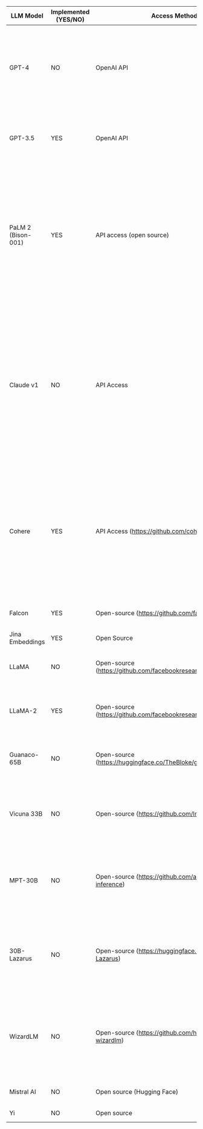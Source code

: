 | LLM Model          | Implemented (YES/NO) | Access Method                                  | Access Link                                                      | Provider                                 | Model Size       | Brief Info Link                                                   | Free/Paid sub          | Note                                                                                                                                                                                                                                                                                                                                                                                                                                                                                                                                                 |
|--------------------|-----------------------|------------------------------------------------|-------------------------------------------------------------------|------------------------------------------|-------------------|-------------------------------------------------------------------|------------------------|--------------------------------------------------------------------------------------------------------------------------------------------------------------------------------------------------------------------------------------------------------------------------------------------------------------------------------------------------------------------------------------------------------------------------------------------------------------------------------------|
| GPT-4              | NO                    | OpenAI API                                     | [https://openai.com/gpt-4](https://openai.com/gpt-4)               | OpenAI                                   | 100T              | [https://openai.com/research/gpt-4](https://openai.com/research/gpt-4)                                                           | Paid Subscription      | Subscribe to ChatGPT Plus. ChatGPT Plus is a paid subscription service that gives users access to GPT-4 with a usage cap.                                                                                                                                                                                                                                                                                                                                                                                                                             |
| GPT-3.5            | YES                   | OpenAI API                                     | [https://chat.openai.com/](https://chat.openai.com/)               | OpenAI                                   | 175B              | [https://openai.com/blog/gpt-3-5-turbo-fine-tuning-and-api-updates](https://openai.com/blog/gpt-3-5-turbo-fine-tuning-and-api-updates) | Free                   | Its ability to generate realistic and creative text, available for free through OpenAI web.                                                                                                                                                                                                                                                                                                                                                                                                                                                          |
| PaLM 2 (Bison-001) | YES                   | API access (open source)                       | [https://bard.google.com/chat?hl=en_GB](https://bard.google.com/chat?hl=en_GB) | Google AI                                | 540B              | [https://blog.google/technology/ai/try-bard/](https://blog.google/technology/ai/try-bard/)                                      | Free                   | We can use Bard AI through Google Cloud Vertex AI API. Several tools and platforms are being developed to integrate with Bard AI, offering access to its capabilities without requiring direct API access.                                                                                                                                                                                                                                                                                                                                         |
| Claude v1          | NO                    | API Access                                     | [https://www.anthropic.com/earlyaccess](https://www.anthropic.com/earlyaccess) | Anthropic AI                            | 1.3T              | [https://www.anthropic.com/index/introducing-claude](https://www.anthropic.com/index/introducing-claude)                       | Paid Subscription      | Two versions of Claude today: Claude and Claude Instant. Claude is a state-of-the-art high-performance model, while Claude Instant is a lighter, less expensive, and much faster option. PAY-AS-YOU-GO PRICING, both paid subscription                                                                                                                                                                                                                                                                                                                 |
| Cohere             | YES                   | API Access (https://github.com/cohere-ai)      | [https://dashboard.cohere.com/welcome/register](https://dashboard.cohere.com/welcome/register) | Cohere                                  | 100B              | [https://cohere.com/](https://cohere.com/)                                                                                     | Paid Subscription      | We can sign up for a free trial on their website. Once signed up, we will be given access to their API, and we can start using Cohere to generate text, translate languages, and answer our questions.                                                                                                                                                                                                                                                                                 |
| Falcon             | YES                   | Open-source (https://github.com/falconry/falcon) | [https://huggingface.co/spaces/tiiuae/falcon-180b-demo](https://huggingface.co/spaces/tiiuae/falcon-180b-demo) | Technology Innovation Institute (TII), UAE | 40B               | [https://falcons.ai/](https://falcons.ai/)                                                                                     | Free                   | Open-sourced with Apache 2.0 license                                                                                                                                                                                                                                                                                                                                                                                                                                                                                                                   |
| Jina Embeddings   | YES                   | Open Source                                    | [https://jina.ai/](https://jina.ai/)                              | Jina                                     | 137M              | [https://jina.ai/](https://jina.ai/)                                                                                          | Free                   | NA                                                                                                                                                                                                                                                                                                                                                                                                                                                                                                                                                      |
| LLaMA             | NO                    | Open-source (https://github.com/facebookresearch/llama) | [https://docs.google.com/forms/d/e/1FAIpQLSfqNECQnMkycAp2jP4Z9TFX0cGR4uf7b_fBxjY_OjhJILlKGA/viewform](https://docs.google.com/forms/d/e/1FAIpQLSfqNECQnMkycAp2jP4Z9TFX0cGR4uf7b_fBxjY_OjhJILlKGA/viewform) | Meta                                     | 7B to 65B          | [https://ai.meta.com/blog/large-language-model-llama-meta-ai/](https://ai.meta.com/blog/large-language-model-llama-meta-ai/) | Free                   | Open source, need to send a request to use the model.                                                                                                                                                                                                                                                                                                                                                                                                                                                                                                   |
| LLaMA-2           | YES                   | Open-source (https://github.com/facebookresearch/llama/tree/main) | [https://ai.meta.com/resources/models-and-libraries/llama-downloads/](https://ai.meta.com/resources/models-and-libraries/llama-downloads/) | Meta                                     | 7B to 70B          | [https://ai.meta.com/blog/llama-2/](https://ai.meta.com/blog/llama-2/)                                                       | Free                   | Llama 2 is available for free for research and commercial use.                                                                                                                                                                                                                                                                                                                                                                                                                                                                                          |
| Guanaco-65B       | NO                    | Open-source (https://huggingface.co/TheBloke/guanaco-65B-HF) | [https://huggingface.co/spaces/uwnlp/guanaco-playground-tgi](https://huggingface.co/spaces/uwnlp/guanaco-playground-tgi) | Tim Dettmers and other researchers      | 7B, 13B, 33B, and 65B | [https://huggingface.co/timdettmers/guanaco-65b](https://huggingface.co/timdettmers/guanaco-65b)                               | Free                   | Guanaco-65B is available for download on Hugging Face.                                                                                                                                                                                                                                                                                                                                                                                                                                                                                                |
| Vicuna 33B        | NO                    | Open-source (https://github.com/lm-sys/FastChat) | [https://chat.lmsys.org/](https://chat.lmsys.org/)                | LMSYS ORG                                | 33B               | [https://lmsys.org/blog/2023-03-30-vicuna/](https://lmsys.org/blog/2023-03-30-vicuna/)                                      | Free                   | A chat assistant fine-tuned from LLaMA on user-shared conversations by LMSYS                                                                                                                                                                                                                                                                                                                                                                                                                                                                           |
| MPT-30B           | NO                    | Open-source (https://github.com/abacaj/mpt-30B-inference) | [https://huggingface.co/spaces/mosaicml/mpt-30b-chat](https://huggingface.co/spaces/mosaicml/mpt-30b-chat) | Mosaic ML                                | 7B, 30B           | [https://huggingface.co/mosaicml/mpt-30b](https://huggingface.co/mosaicml/mpt-30b)                                              | Free                   | Can use MPT-30B for free, can modify and distribute MPT-30B, including for commercial use                                                                                                                                                                                                                                                                                                                                                                                                                                                             |
| 30B-Lazarus       | NO                    | Open-source (https://huggingface.co/CalderaAI/30B-Lazarus) | -                                                               | CalderaAI                                | 30B               | [https://huggingface.co/CalderaAI/30B-Lazarus](https://huggingface.co/CalderaAI/30B-Lazarus)                                 | Free                   | Relatively small and efficient, possible to run on a variety of hardware platforms, including CPUs.                                                                                                                                                                                                                                                                                                                                                                                                                                                 |
| WizardLM           | NO                    | Open-source (https://github.com/h2oai/h2o-wizardlm) | [http://47.103.63.15:50085/](http://47.103.63.15:50085/)        | -                                        | 13B               | [https://huggingface.co/WizardLM/WizardLM-30B-V1.0](https://huggingface.co/WizardLM/WizardLM-30B-V1.0)                   | Free                   | WizardLM can be used by individuals, organizations, or applications to access a wide range of information and insights.                                                                                                                                                                                                                                                                                                                                                                                                                              |
| Mistral AI         | NO                    | Open source (Hugging Face)                     | [https://mistral.ai/](https://mistral.ai/)                      | Mistral                                  | 7B                | [https://mistral.ai/news/announcing-mistral-7b/](https://mistral.ai/news/announcing-mistral-7b/)                            | Free                   | NA                                                                                                                                                                                                                                                                                                                                                                                                                                                                                                                                                      |
| Yi                | NO                    | Open source                                    | [https://01.ai/](https://01.ai/)                                  | 01.ai                                    | 6B, 34B           | [https://01.ai/](https://01.ai/)                                                                                              | Free                   | NA                                                                                                                                                                                                                                                                                                                                                                                                                                                                                                                                                      |
